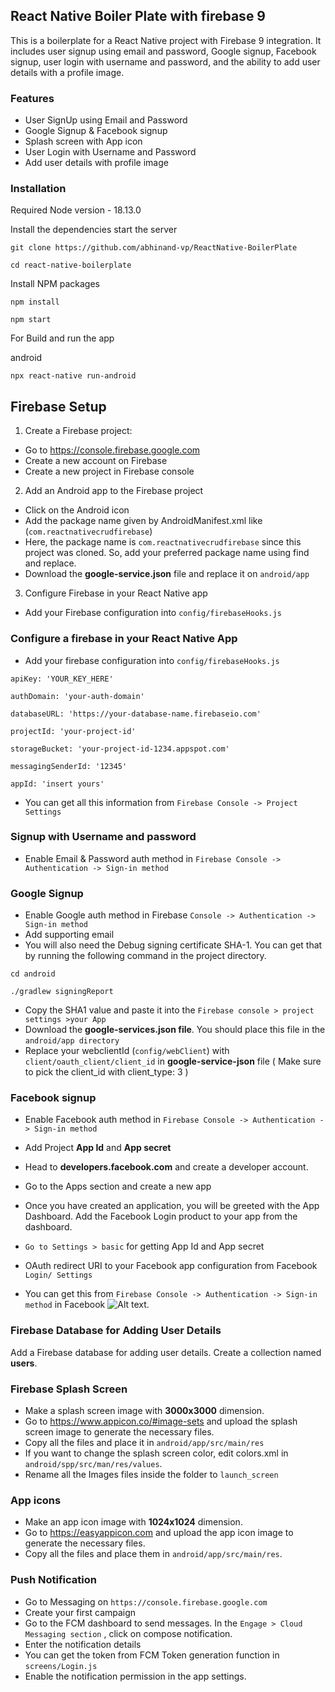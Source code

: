 
## React Native Boiler Plate with firebase 9
This is a boilerplate for a React Native project with Firebase 9 integration. It includes user signup using email and password, Google signup, Facebook signup, user login with username and password, and the ability to add user details with a profile image.



### Features

- User SignUp using Email and Password
- Google Signup & Facebook signup 
- Splash screen with App icon
- User Login with Username and Password
- Add user details with profile image


### Installation

Required Node version - 18.13.0

Install the dependencies start the server

```
git clone https://github.com/abhinand-vp/ReactNative-BoilerPlate
```
```
cd react-native-boilerplate
```
Install NPM packages
```
npm install
```
```
npm start
```
For Build and run the app

android
```
npx react-native run-android
```    

## Firebase Setup

1. Create a Firebase project:

- Go to https://console.firebase.google.com
- Create a new account on Firebase 
- Create a new project in Firebase console



2. Add an Android app to the Firebase project

- Click on the Android icon 
- Add the package name given by AndroidManifest.xml like (`com.reactnativecrudfirebase`)
- Here, the package name is `com.reactnativecrudfirebase` since this project was cloned. So, add your preferred package name using find and replace.
- Download the **google-service.json** file and replace it on `android/app`


3. Configure Firebase in your React Native app

- Add your Firebase configuration into `config/firebaseHooks.js`



### Configure a firebase in your React Native App
 
- Add your firebase configuration into `config/firebaseHooks.js`

```
apiKey: 'YOUR_KEY_HERE'

authDomain: 'your-auth-domain'

databaseURL: 'https://your-database-name.firebaseio.com'

projectId: 'your-project-id'

storageBucket: 'your-project-id-1234.appspot.com'

messagingSenderId: '12345'

appId: 'insert yours'

  ```
  
- You can get all this information from `Firebase Console -> Project Settings`


### Signup with Username and password

- Enable Email & Password auth method in `Firebase Console -> Authentication -> Sign-in method`

### Google Signup 

- Enable Google auth method in Firebase `Console -> Authentication -> Sign-in method`
- Add supporting email
- You will also need the Debug signing certificate SHA-1. You can get that by running the following command in the project directory.
```
cd android
```
```
./gradlew signingReport
```

- Copy the SHA1 value and paste it into the `Firebase console > project settings >your App`
- Download the **google-services.json file**. You should place this file in the `android/app directory`
- Replace your webclientId (`config/webClient`) with `client/oauth_client/client_id`  in  **google-service-json** file ( Make sure to pick the client_id with client_type: 3 )


### Facebook signup

- Enable Facebook auth method in `Firebase Console -> Authentication -> Sign-in method`
- Add Project **App Id** and **App secret**
- Head to **developers.facebook.com** and create a developer account.
- Go to the Apps section and create a new app
- Once you have created  an application, you will be greeted with the App Dashboard. Add the Facebook Login product to your app from the dashboard.
- `Go to Settings > basic` for getting App Id and App secret


- OAuth redirect URI to your Facebook app configuration from Facebook `Login/ Settings`  
- You can get this from `Firebase Console -> Authentication -> Sign-in method` in Facebook 
 ![Alt text](screenshots/othredirection.png).



### Firebase Database for Adding User Details

Add a Firebase database for adding user details. Create a collection named **users**.

### Firebase Splash Screen

- Make a splash screen image with **3000x3000** dimension.
- Go to https://www.appicon.co/#image-sets and upload the splash screen image to generate the necessary files.
- Copy all the files and place it in `android/app/src/main/res`
- If you want to change the splash screen color, edit colors.xml in `android/spp/src/man/res/values`.
- Rename all the Images files inside the folder to `launch_screen`

### App icons

- Make an app icon image with **1024x1024** dimension.
- Go to https://easyappicon.com and upload the app icon image to generate the necessary files.
- Copy all the files and place them in `android/app/src/main/res`.

### Push Notification

- Go to Messaging on `https://console.firebase.google.com`
- Create your first campaign
- Go to the FCM dashboard to send messages. In the `Engage > Cloud Messaging section` , click on compose notification.
- Enter the notification details
- You can get the token from FCM Token generation function in `screens/Login.js`
- Enable the notification permission in the app settings.

